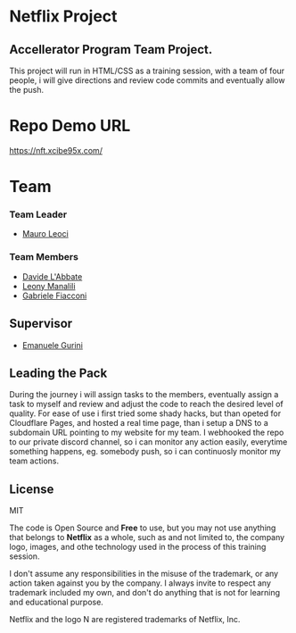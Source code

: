# Netflix Project
## Accellerator Program Team Project.

This project will run in HTML/CSS as a training session, with a team of four people, i will give directions and review code commits and eventually allow the push.

# Repo Demo URL
https://nft.xcibe95x.com/

# Team

### Team Leader
- [Mauro Leoci][cibe]

### Team Members
- [Davide L'Abbate][god-davide]
- [Leony Manalili][leony]
- [Gabriele Fiacconi][gabri]

## Supervisor 
- [Emanuele Gurini][emanu]

## Leading the Pack
During the journey i will assign tasks to the members, eventually assign a task to myself and review and adjust the code to reach the desired level of quality.
For ease of use i first tried some shady hacks, but than opeted for Cloudflare Pages, and hosted a real time page, than i setup a DNS to a subdomain URL pointing to my website for my team.
I webhooked the repo to our private discord channel, so i can monitor any action easily, everytime something happens, eg. somebody push, so i can continuosly monitor  my team actions.

## License

MIT

The code is Open Source and **Free** to use, but you may not use anything that belongs to **Netflix** as a whole, such as and not limited to, the company logo, images, and othe technology used in the process of this training session.

I don't assume any responsibilities in the misuse of the trademark, or any action taken against you by the company.
I always invite to respect any trademark included my own, and don't do anything that is not for learning and educational purpose.

Netflix and the logo N are registered trademarks of Netflix, Inc.



[//]: # (Reference links for the body)

[cibe]: <https://github.com/xcibe95x/>
[emanu]: <https://github.com/EmanueleGurini/>
[god-davide]: <https://github.com/DavideLAbbate/>
[leony]: <https://github.com/LeonyMalasanManalili/>
[gabri]: <https://github.com/gfiacconi/>
